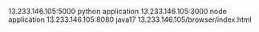 13.233.146.105:5000  python application
13.233.146.105:3000  node application 
13.233.146.105:8080  java17
13.233.146.105/browser/index.html 


